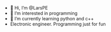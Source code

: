 - 👋 Hi, I’m @LarsPE
- 👀 I’m interested in programming
- 🌱 I’m currently learning python and c++
- Electronic engineer. Programming just for fun

<!---
LarsPE/LarsPE is a ✨ special ✨ repository because its `README.md` (this file) appears on your GitHub profile.
You can click the Preview link to take a look at your changes.
--->
